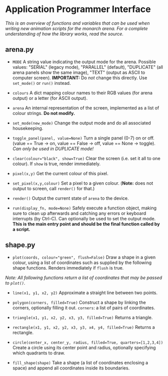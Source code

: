 # Application Programmer Interface

*This is an overview of functions and variables that can be used when writing new
animation scripts for the monarch arena. For a complete understanding of how
the library works, read the source.*

## arena.py

- `MODE` A string value indicating the output mode for the arena. Possible
  values: "SERIAL" (legacy mode), "PARALLEL" (default), "DUPLICATE" (all arena
  panels show the same image), "TEXT" (output as ASCII to computer screen).
  **IMPORTANT:** Do *not* change this directly. Use `set_mode()` or `run()`
  instead.
  
- `colours` A dict mapping colour names to their RGB values (for arena output) 
  or a letter (for ASCII output).
  
- `arena` An internal representation of the screen, implemented as a list of
  colour strings. **Do not modify.**

- `set_mode(new_mode)` Change the output mode and do all associated
  housekeeping.
  
- `toggle_panel(panel, value=None)` Turn a single panel (0-7) on or off. 
  (value == True -> on, value == False -> off, value == None -> toggle). 
  *Can only be used in DUPLICATE mode!*

- `clear(colour="black", show=True)` Clear the screen (i.e. set it all to one
  colour). If `show` is true, render immediately.
  
- `pixel(x,y)` Get the current colour of this pixel.

- `set_pixel(x,y,colour)` Set a pixel to a given colour. (**Note:** does not
  output to screen, call `render()` for that.)
  
- `render()` Output the current state of `arena` to the device.

- `run(display_fn, mode=None)` Safely execute a function object, making sure to
  clean up afterwards and catching any errors or keyboard interrupts (by Ctrl-C).
  Can optionally be used to set the output mode. **This is the main entry point
  and should be the final function called by a script.**
  
## shape.py

- `plot(coords, colour="green", flush=False)` Draw a shape in a given colour, 
  using a list of coordinates such as supplied by the following shape functions.
  Renders immediately if `flush` is true.
  
*Note: All following functions return a list of coordinates that may be passed
to `plot()`.*
  
- `line(x1, y1, x2, y2)` Approximate a straight line between two points.

- `polygon(corners, filled=True)` Construct a shape by linking the corners,
  optionally filling it out. `corners`: a list of pairs of coordinates.
  
- `triangle(x1, y1, x2, y2, x3, y3, filled=True)` Returns a triangle.

- `rectangle(x1, y1, x2, y2, x3, y3, x4, y4, filled=True)` Returns a rectangle.

- `circle(center_x, center_y, radius, filled=True, quarters=[1,2,3,4])`
  Create a circle using its center point and radius, optionally specifying which
  quadrants to draw.

- `fill_shape(shape)` Take a shape (a list of coordinates enclosing a space)
  and append all coordinates inside its boundaries.
